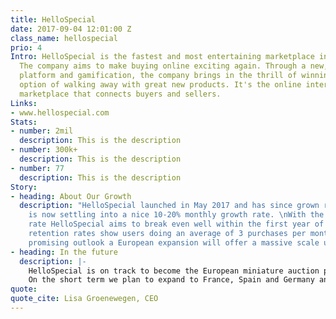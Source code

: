 ```yaml
---
title: HelloSpecial
date: 2017-09-04 12:01:00 Z
class_name: hellospecial
prio: 4
Intro: HelloSpecial is the fastest and most entertaining marketplace in the Netherlands.
  The company aims to make buying online exciting again. Through a new, faster, auction
  platform and gamification, the company brings in the thrill of winning with the
  option of walking away with great new products. It's the online interactive auction
  marketplace that connects buyers and sellers.
Links:
- www.hellospecial.com
Stats:
- number: 2mil
  description: This is the description
- number: 300k+
  description: This is the description
- number: 77
  description: This is the description
Story:
- heading: About Our Growth
  description: "HelloSpecial launched in May 2017 and has since grown rapidly and
    is now settling into a nice 10-20% monthly growth rate. \nWith the current burn
    rate HelloSpecial aims to break even well within the first year of its existence.\nCurrent
    retention rates show users doing an average of 3 purchases per month. With that
    promising outlook a European expansion will offer a massive scale up for the business.\n"
- heading: In the future
  description: |-
    HelloSpecial is on track to become the European miniature auction platform that connects sellers to buyers at a lightning fast pace.
    On the short term we plan to expand to France, Spain and Germany and to create a self service platform for our suppliers and sellers to offer their goods. Meanwhile developing and iterating our selling algorithms to automate offering the right product to the right person at the right time.
quote: 
quote_cite: Lisa Groenewegen, CEO
---
```


